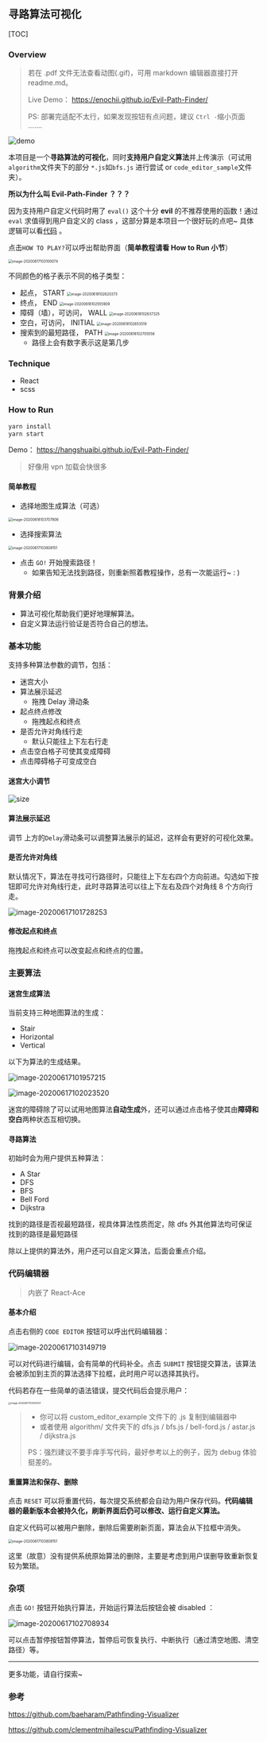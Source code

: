 ## 寻路算法可视化

[TOC]

### Overview

> 若在 .pdf 文件无法查看动图(.gif)，可用 markdown 编辑器直接打开 readme.md。
>
> Live Demo： https://enochii.github.io/Evil-Path-Finder/
>
> PS: 部署完适配不太行，如果发现按钮有点问题，建议 `Ctrl -`缩小页面 .......

![demo](readme.assets/demo.gif)

本项目是一个**寻路算法的可视化**，同时**支持用户自定义算法**并上传演示（可试用`algorithm`文件夹下的部分 `*.js`如`bfs.js` 进行尝试 or `code_editor_sample`文件夹）。

**所以为什么叫 Evil-Path-Finder ？？？**

因为支持用户自定义代码时用了 `eval()` 这个十分 **evil** 的不推荐使用的函数！通过 `eval` 求值得到用户自定义的 class ，这部分算是本项目一个很好玩的点吧~ 具体逻辑可以看[代码](src/components/Editor) 。

点击`HOW TO PLAY?`可以呼出帮助界面（**简单教程请看 How to Run 小节**）

<img src="readme.assets/image-20200617103100074.png" alt="image-20200617103100074" style="zoom: 50%;" />

不同颜色的格子表示不同的格子类型：

- 起点， START <img src="readme.assets/image-20200618102620373.png" alt="image-20200618102620373" style="zoom:50%;" />
- 终点， END <img src="readme.assets/image-20200618102555909.png" alt="image-20200618102555909" style="zoom:50%;" />
- 障碍（墙），可访问， WALL <img src="readme.assets/image-20200618102637325.png" alt="image-20200618102637325" style="zoom:50%;" />
- 空白，可访问， INITIAL <img src="readme.assets/image-20200618102653519.png" alt="image-20200618102653519" style="zoom:50%;" />
- 搜索到的最短路径， PATH <img src="readme.assets/image-20200618102705556.png" alt="image-20200618102705556" style="zoom:50%;" />
  - 路径上会有数字表示这是第几步

### Technique

- React
- scss

### How to Run

```bash
yarn install
yarn start
```

Demo： https://hangshuaibi.github.io/Evil-Path-Finder/ 

> 好像用 vpn 加载会快很多

#### 简单教程

- 选择地图生成算法（可选）

<img src="readme.assets/image-20200618103707806.png" alt="image-20200618103707806" style="zoom:50%;" />

- 选择搜索算法

<img src="readme.assets/image-20200617103808151.png" alt="image-20200617103808151" style="zoom: 50%;" />

- 点击 `GO!` 开始搜索路径！
  - 如果告知无法找到路径，则重新照着教程操作，总有一次能运行~ : )

### 背景介绍

- 算法可视化帮助我们更好地理解算法。
- 自定义算法运行验证是否符合自己的想法。

### 基本功能

支持多种算法参数的调节，包括：

- 迷宫大小
- 算法展示延迟
  - 拖拽 Delay 滑动条
- 起点终点修改
  - 拖拽起点和终点
- 是否允许对角线行走
  - 默认只能往上下左右行走
- 点击空白格子可使其变成障碍
- 点击障碍格子可变成空白

#### 迷宫大小调节

![size](readme.assets/size.gif)

#### 算法展示延迟

调节 上方的`Delay`滑动条可以调整算法展示的延迟，这样会有更好的可视化效果。

#### 是否允许对角线

默认情况下，算法在寻找可行路径时，只能往上下左右四个方向前进。勾选如下按钮即可允许对角线行走，此时寻路算法可以往上下左右及四个对角线 8 个方向行走。

![image-20200617101728253](readme.assets/image-20200617101728253.png)

#### 修改起点和终点

拖拽起点和终点可以改变起点和终点的位置。

### 主要算法

#### 迷宫生成算法

当前支持三种地图算法的生成：

- Stair
- Horizontal
- Vertical

以下为算法的生成结果。

![image-20200617101957215](readme.assets/image-20200617101957215.png)

![image-20200617102023520](readme.assets/image-20200617102023520.png)

迷宫的障碍除了可以试用地图算法**自动生成**外，还可以通过点击格子使其由**障碍和空白**两种状态互相切换。

#### 寻路算法

初始时会为用户提供五种算法：

- A Star
- DFS
- BFS
- Bell Ford
- Dijkstra

找到的路径是否视最短路径，视具体算法性质而定，除 dfs 外其他算法均可保证找到的路径是最短路径

除以上提供的算法外，用户还可以自定义算法，后面会重点介绍。

### 代码编辑器

> 内嵌了 React-Ace

#### 基本介绍

点击右侧的 `CODE EDITOR` 按钮可以呼出代码编辑器：

![image-20200617103149719](readme.assets/image-20200617103149719.png)

可以对代码进行编辑，会有简单的代码补全。点击 `SUBMIT` 按钮提交算法，该算法会被添加到主页的算法选择下拉框，此时用户可以选择其执行。

代码若存在一些简单的语法错误，提交代码后会提示用户：

<img src="readme.assets/image-20200617103500317.png" alt="image-20200617103500317" style="zoom:33%;" />

> - 你可以将 custom_editor_example 文件下的 .js 复制到编辑器中
> - 或者使用 algorithm/ 文件夹下的 dfs.js / bfs.js / bell-ford.js / astar.js / dijkstra.js
>
> PS：强烈建议不要手痒手写代码，最好参考以上的例子，因为 debug 体验挺差的。

#### 重置算法和保存、删除

点击 `RESET` 可以将重置代码，每次提交系统都会自动为用户保存代码。**代码编辑器的最新版本会被持久化，刷新界面后仍可以修改、运行自定义算法。**

自定义代码可以被用户删除，删除后需要刷新页面，算法会从下拉框中消失。

<img src="readme.assets/image-20200617103808151.png" alt="image-20200617103808151" style="zoom: 50%;" />

这里（故意）没有提供系统原始算法的删除，主要是考虑到用户误删导致重新恢复较为繁琐。

### 杂项

点击 `GO!` 按钮开始执行算法，开始运行算法后按钮会被 disabled ：

![image-20200617102708934](readme.assets/image-20200617102708934.png)

可以点击暂停按钮暂停算法，暂停后可恢复执行、中断执行（通过清空地图、清空路径）等。

---

更多功能，请自行探索~

### 参考

 https://github.com/baeharam/Pathfinding-Visualizer 

 https://github.com/clementmihailescu/Pathfinding-Visualizer 
